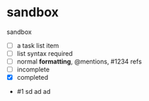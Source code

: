 sandbox
=======

sandbox

- [ ] a task list item
- [ ] list syntax required
- [ ] normal **formatting**, @mentions, #1234 refs
- [ ] incomplete
- [x] completed
- #1 sd ad ad 
